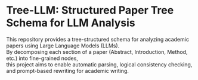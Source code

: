 # Tree-LLM: Structured Paper Tree Schema for LLM Analysis

This repository provides a tree-structured schema for analyzing academic papers using Large Language Models (LLMs).  
By decomposing each section of a paper (Abstract, Introduction, Method, etc.) into fine-grained nodes,  
this project aims to enable automatic parsing, logical consistency checking, and prompt-based rewriting for academic writing.
